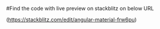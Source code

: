 #Find the code with live preview on stackblitz on below URL

(https://stackblitz.com/edit/angular-material-frw6pu)